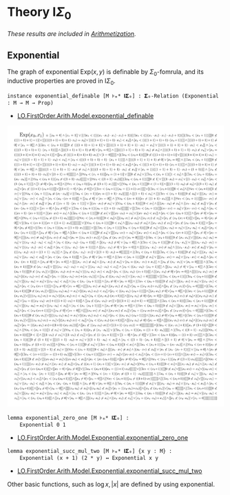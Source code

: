# Theory $\mathsf{I}\Sigma_0$

_These results are included in [Arithmetization](https://github.com/iehality/Arithmetization/tree/master)._

## Exponential

The graph of exponential $\mathrm{Exp}(x, y)$ is definable by $\Sigma_0$-fomrula, 
and its inductive properties are proved in $\mathsf{I}\Sigma_0$.

```lean
instance exponential_definable [M ⊧ₘ* 𝐈𝚺₀] : 𝚺₀-Relation (Exponential : M → M → Prop)
```
- [LO.FirstOrder.Arith.Model.exponential_definable](https://iehality.github.io/Arithmetization/Arithmetization/ISigmaZero/Exponential/Exp.html#LO.FirstOrder.Arith.Model.exponential_definable)


![Import Graph](./exp.png)

```lean
lemma exponential_zero_one [M ⊧ₘ* 𝐈𝚺₀] :
    Exponential 0 1
```
- [LO.FirstOrder.Arith.Model.Exponential.exponential_zero_one](https://iehality.github.io/Arithmetization/Arithmetization/ISigmaZero/Exponential/Exp.html#LO.FirstOrder.Arith.Model.Exponential.exponential_zero_one)

```lean
lemma exponential_succ_mul_two [M ⊧ₘ* 𝐈𝚺₀] {x y : M} :
    Exponential (x + 1) (2 * y) ↔ Exponential x y
```
- [LO.FirstOrder.Arith.Model.Exponential.exponential_succ_mul_two](https://iehality.github.io/Arithmetization/Arithmetization/ISigmaZero/Exponential/Exp.html#LO.FirstOrder.Arith.Model.Exponential.exponential_succ_mul_two)


Other basic functions, such as $\log x, |x|$ are defined by using exponential.